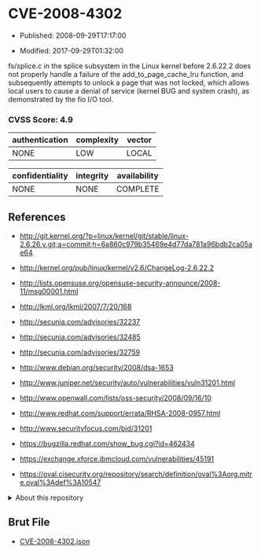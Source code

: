 # CVE-2008-4302

- Published: 2008-09-29T17:17:00

- Modified: 2017-09-29T01:32:00

fs/splice.c in the splice subsystem in the Linux kernel before 2.6.22.2 does not properly handle a failure of the add_to_page_cache_lru function, and subsequently attempts to unlock a page that was not locked, which allows local users to cause a denial of service (kernel BUG and system crash), as demonstrated by the fio I/O tool.

### CVSS Score: **4.9**

| authentication | complexity | vector |
| --- | --- | --- |
| NONE | LOW | LOCAL |

| confidentiality | integrity | availability |
| --- | --- | --- |
| NONE | NONE | COMPLETE |

## References

* http://git.kernel.org/?p=linux/kernel/git/stable/linux-2.6.26.y.git;a=commit;h=6a860c979b35469e4d77da781a96bdb2ca05ae64

* http://kernel.org/pub/linux/kernel/v2.6/ChangeLog-2.6.22.2

* http://lists.opensuse.org/opensuse-security-announce/2008-11/msg00001.html

* http://lkml.org/lkml/2007/7/20/168

* http://secunia.com/advisories/32237

* http://secunia.com/advisories/32485

* http://secunia.com/advisories/32759

* http://www.debian.org/security/2008/dsa-1653

* http://www.juniper.net/security/auto/vulnerabilities/vuln31201.html

* http://www.openwall.com/lists/oss-security/2008/09/16/10

* http://www.redhat.com/support/errata/RHSA-2008-0957.html

* http://www.securityfocus.com/bid/31201

* https://bugzilla.redhat.com/show_bug.cgi?id=462434

* https://exchange.xforce.ibmcloud.com/vulnerabilities/45191

* https://oval.cisecurity.org/repository/search/definition/oval%3Aorg.mitre.oval%3Adef%3A10547

<details>
<summary>About this repository</summary> 

  This repository is part of the project [Live Hack CVE](https://github.com/Live-Hack-CVE). Main website can be found [www.live-hack.org](https://www.live-hack.org) 
  
  Made by [Sn0wAlice](https://github.com/Sn0wAlice) for the people that care about security and need to have a feed of the latest CVEs. Hope you enjoy it, don't forget to star the repo and follow me on [Twitter](https://twitter.com/Sn0wAlice) and [Github](https://github.com/Sn0wAlice). And that is my [personnal website](https://www.alice-snow.me/)

  - [Home Page](https://github.com/Live-Hack-CVE)
  - [Framework](https://github.com/Live-Hack-CVE/cve-framework)
  - [CVE database](https://github.com/Live-Hack-CVE/full_database)
  - [Changelog](https://github.com/Live-Hack-CVE/Changelog)
</details>

## Brut File

* [CVE-2008-4302.json](https://raw.githubusercontent.com/Live-Hack-CVE/full_database/main/cves/2008/CVE-2008-4302.json)


